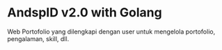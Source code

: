 # AndspID v2.0 with Golang

Web Portofolio yang dilengkapi dengan user untuk mengelola portofolio, pengalaman, skill, dll.
